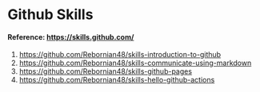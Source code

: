 # Github Skills
#### Reference: https://skills.github.com/
1. https://github.com/Rebornian48/skills-introduction-to-github
2. https://github.com/Rebornian48/skills-communicate-using-markdown
3. https://github.com/Rebornian48/skills-github-pages
4. https://github.com/Rebornian48/skills-hello-github-actions
